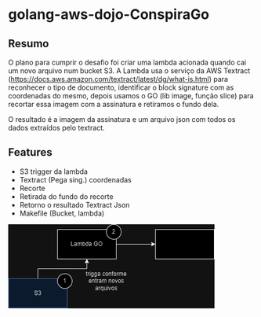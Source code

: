 # golang-aws-dojo-ConspiraGo
## Resumo

O plano para cumprir o desafio foi criar uma lambda acionada quando cai um novo arquivo num bucket S3. A Lambda usa o serviço da AWS Textract (https://docs.aws.amazon.com/textract/latest/dg/what-is.html) para reconhecer o tipo de documento, identificar o block signature com as coordenadas do mesmo, depois usamos o GO (lib image, função slice) para recortar essa imagem com a assinatura e retiramos o fundo dela. 

O resultado é a imagem da assinatura e um arquivo json com todos os dados extraídos pelo textract.



## Features

- S3 trigger da lambda
- Textract (Pega sing.) coordenadas
- Recorte
- Retirada do fundo do recorte
- Retorno o resultado Textract Json 
- Makefile (Bucket, lambda)

<img title="a title" alt="Alt text" src="DiagramaPlan.png">
